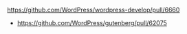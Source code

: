 https://github.com/WordPress/wordpress-develop/pull/6660

* https://github.com/WordPress/gutenberg/pull/62075